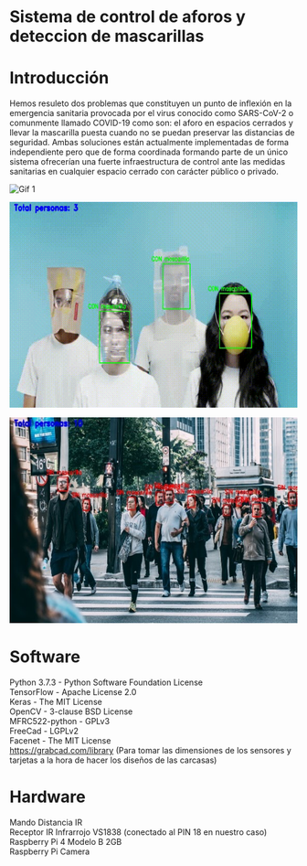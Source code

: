 # Sistema de control de aforos y deteccion de mascarillas

# Introducción  

Hemos resuleto dos problemas que constituyen un punto de inflexión en la emergencia sanitaria provocada por el virus conocido como SARS-CoV-2 o comunmente llamado COVID-19 como son: el aforo en espacios cerrados y llevar la mascarilla puesta cuando no se puedan preservar las distancias de seguridad. Ambas soluciones están actualmente implementadas de forma independiente pero que de forma coordinada formando parte de un único sistema ofrecerían una fuerte infraestructura de control ante las medidas sanitarias en cualquier espacio cerrado con carácter público o privado.

![Gif 1](/media/gif_1.gif)

![Gif 2](/media/gif_2.gif)

![Pic 1](/media/pic_1.jpg)

# Software

Python 3.7.3 - Python Software Foundation License  
TensorFlow - Apache License 2.0  
Keras - The MIT License  
OpenCV - 3-clause BSD License  
MFRC522-python - GPLv3  
FreeCad - LGPLv2  
Facenet - The MIT License  
https://grabcad.com/library (Para tomar las dimensiones de los sensores y tarjetas a la hora de hacer los diseños de las carcasas)



# Hardware

Mando Distancia IR   
Receptor IR Infrarrojo VS1838 (conectado al PIN 18 en nuestro caso)   
Raspberry Pi 4 Modelo B 2GB   
Raspberry Pi Camera 

